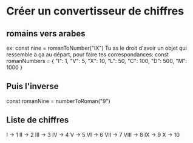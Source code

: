 # Créer un convertisseur de chiffres

## romains vers arabes

ex:
const nine = romanToNumber("IX")
Tu as le droit d'avoir un objet qui ressemble à ça au départ, pour faire tes correspondances:
const romanNumbers = {
 "I": 1,
 "V": 5,
 "X": 10,
 "L": 50,
 "C": 100,
 "D": 500,
 "M": 1000
}

## Puis l'inverse

const romanNine = numberToRoman("9")

## Liste de chiffres

I -> 1
II -> 2
III -> 3
IV -> 4
V -> 5
VI -> 6
VII -> 7
VIII -> 8
IX -> 9
X -> 10
